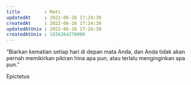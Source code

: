 ```yaml
---
title         : Mati
updatedAt     : 2022-06-26 17:24:30
createdAt     : 2022-06-26 17:24:30
updatedAtUnix : 2022-06-26 17:24:30
createdAtUnix : 1656264270000 
---
```


“Biarkan kematian setiap hari di depan mata Anda, dan Anda tidak akan pernah memikirkan pikiran hina apa pun, atau terlalu menginginkan apa pun.”

Epictetus
